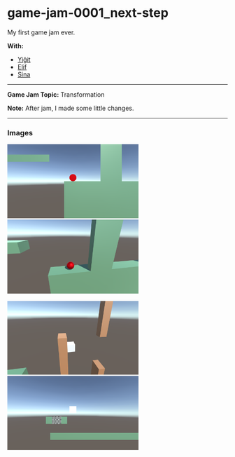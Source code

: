 # game-jam-0001_next-step
My first game jam ever. 

**With:**
- [Yiğit](https://github.com/yigit26)
- [Elif](https://github.com/eelfgnc)
- [Sina](https://github.com/xaxe-sk)

---

**Game Jam Topic:** Transformation

**Note:** After jam, I made some little changes.

---

### Images

<p float="left">
  <img src="./app-images/game-jam-00.png" alt="Image - 1" width="300"/> 
  <img src="./app-images/game-jam-01.png" alt="Image - 2" width="300"/>
</p>

<p float="left">
  <img src="./app-images/game-jam-02.png" alt="Image - 3" width="300"/> 
  <img src="./app-images/game-jam-03.png" alt="Image - 4" width="300"/>
</p>
